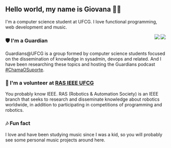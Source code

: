## Hello world, my name is Giovana 👋🏼

I'm a computer science student at UFCG. I love functional programming, web development and music.

<p align="center"> 
 <a><img align="right" src="https://github.com/giovanaBritoOliveira/giovanabritooliveira/blob/main/Ef1OtnwXsAAyJzC-removebg-preview.png" /></a>
</p> 

<p align="center"> 
 <a><img align="right" src="https://github-readme-stats.vercel.app/api?username=giovanabritooliveira&show_icons=true&" /></a>
</p> 

### 🛡️ I'm a Guardian
Guardians@UFCG is a group formed by computer science students focused on the dissemination of knowledge in sysadmin, devops and related.
And I have been researching these topics and hosting the Guardians podcast [#ChamaOSuporte](https://anchor.fm/chamaosuporte).
 
### 🦾 I'm a volunteer at [RAS IEEE UFCG](https://github.com/ras-ufcg)
You probably know IEEE. RAS (Robotics & Automation Society) is an IEEE branch that seeks to research and disseminate knowledge about robotics worldwide, in addition to participating in competitions of programming and robotics.

### 🎶 Fun fact
I love and have been studying music since I was a kid, so you will probably see some personal music projects around here.

